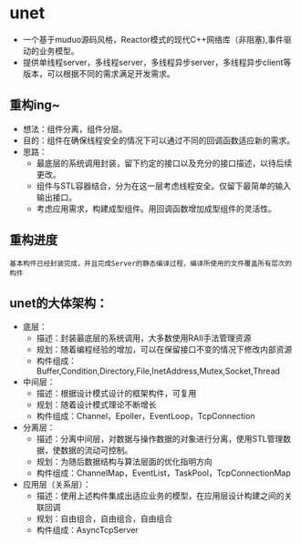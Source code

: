 # unet
- 一个基于muduo源码风格，Reactor模式的现代C++网络库（非阻塞),事件驱动的业务模型。
- 提供单线程server，多线程server，多线程异步server，多线程异步client等版本，可以根据不同的需求满足开发需求。
## 重构ing~
 - 想法：组件分离，组件分层。
 - 目的：组件在确保线程安全的情况下可以通过不同的回调函数适应新的需求。
 - 思路：
    - 最底层的系统调用封装，留下约定的接口以及充分的接口描述，以待后续更改。
    - 组件与STL容器结合，分为在这一层考虑线程安全。仅留下最简单的输入输出接口。
    - 考虑应用需求，构建成型组件。用回调函数增加成型组件的灵活性。
## 重构进度
    基本构件已经封装完成，并且完成Server的静态编译过程，编译所使用的文件覆盖所有层次的构件 

## unet的大体架构：
 - 底层：
    - 描述：封装最底层的系统调用，大多数使用RAII手法管理资源
    - 规划：随着编程经验的增加，可以在保留接口不变的情况下修改内部资源
    - 构件组成：Buffer,Condition,Directory,File,InetAddress,Mutex,Socket,Thread
 - 中间层：
    - 描述：根据设计模式设计的框架构件，可复用
    - 规划：随着设计模式理论不断增长
    - 构件组成：Channel，Epoller，EventLoop，TcpConnection
 - 分离层：
    - 描述：分离中间层，对数据与操作数据的对象进行分离，使用STL管理数据，使数据的流动可控制。
    - 规划：为随后数据结构与算法层面的优化指明方向
    - 构件组成：ChannelMap，EventList，TaskPool，TcpConnectionMap
 - 应用层（关系层）：
    - 描述：使用上述构件集成出适应业务的模型，在应用层设计构建之间的关联回调
    - 规划：自由组合，自由组合，自由组合
    - 构件组成：AsyncTcpServer
